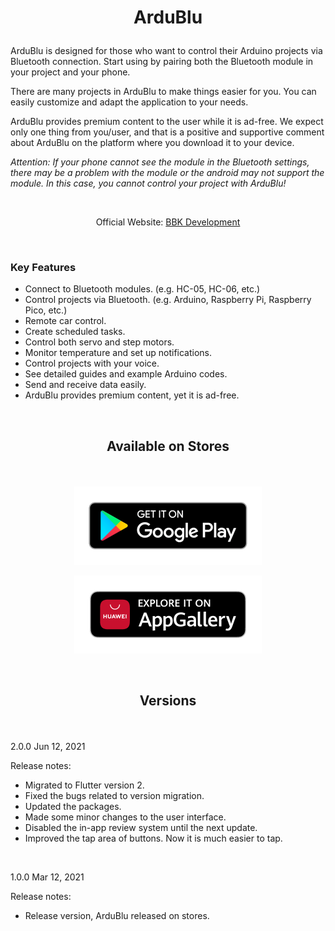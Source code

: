 # <p align="center">ArduBlu</p> 

ArduBlu is designed for those who want to control their Arduino projects via Bluetooth connection. Start using by pairing both the Bluetooth module in your project and your phone.

There are many projects in ArduBlu to make things easier for you. You can easily customize and adapt the application to your needs.

ArduBlu provides premium content to the user while it is ad-free. We expect only one thing from you/user, and that is a positive and supportive comment about ArduBlu on the platform where you download it to your device.

<i>Attention: If your phone cannot see the module in the Bluetooth settings, there may be a problem with the module or the android may not support the module. In this case, you cannot control your project with ArduBlu!</i>

&nbsp;

<p align="center">Official Website: <a href="https://www.bbkdevelopment.com/bbk-development/ardublu">BBK Development</a></p>

&nbsp;

### Key Features
-	Connect to Bluetooth modules. (e.g. HC-05, HC-06, etc.)
-   Control projects via Bluetooth. (e.g. Arduino, Raspberry Pi, Raspberry Pico, etc.)
-   Remote car control.
-   Create scheduled tasks.
-   Control both servo and step motors.
-   Monitor temperature and set up notifications.
-   Control projects with your voice.
-   See detailed guides and example Arduino codes.
-   Send and receive data easily.
-   ArduBlu provides premium content, yet it is ad-free.

&nbsp;

## <p align="center">Available on Stores</p> 

&nbsp;

[<p align="center"><img src="images/badge-black1.png" width="300"></p>](https://play.google.com/store/apps/details?id=com.BBKDevelopment.ArduBlu)[<p align="center"><img src="images/badge-black2.png" width="300"></p>](https://appgallery.huawei.com/#/app/C104396175)

&nbsp;

## <p align="center">Versions</p> 

&nbsp;

2.0.0 Jun 12, 2021

Release notes:

- Migrated to Flutter version 2.
- Fixed the bugs related to version migration.
- Updated the packages.
- Made some minor changes to the user interface.
- Disabled the in-app review system until the next update.
- Improved the tap area of buttons. Now it is much easier to tap.

&nbsp;

1.0.0 Mar 12, 2021

Release notes:

- Release version, ArduBlu released on stores.